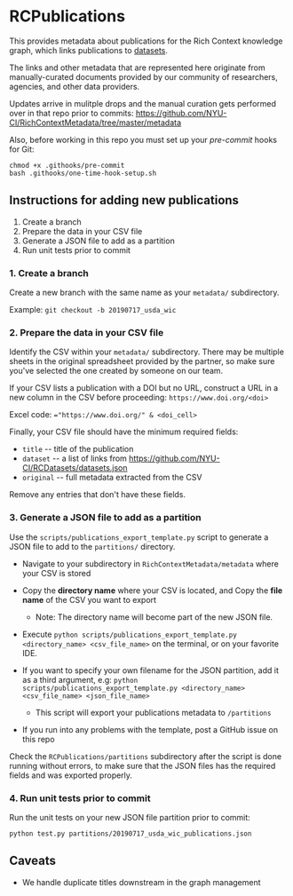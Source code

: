 # RCPublications

This provides metadata about publications for the Rich Context knowledge graph,
which links publications to [datasets](https://github.com/NYU-CI/RCDatasets).

The links and other metadata that are represented here originate from
manually-curated documents provided by our community of researchers,
agencies, and other data providers.

Updates arrive in mulitple drops and the manual curation gets
performed over in that repo prior to commits:
<https://github.com/NYU-CI/RichContextMetadata/tree/master/metadata>

Also, before working in this repo you must set up your *pre-commit*
hooks for Git:

```
chmod +x .githooks/pre-commit
bash .githooks/one-time-hook-setup.sh
```


## Instructions for adding new publications

  1. Create a branch
  2. Prepare the data in your CSV file
  3. Generate a JSON file to add as a partition
  4. Run unit tests prior to commit


### 1. Create a branch

Create a new branch with the same name as your `metadata/`
subdirectory.

Example:
`git checkout -b 20190717_usda_wic`


### 2. Prepare the data in your CSV file

Identify the CSV within your `metadata/` subdirectory. There may be
multiple sheets in the original spreadsheet provided by the partner,
so make sure you've selected the one created by someone on our team.

If your CSV lists a publication with a DOI but no URL, construct a URL
in a new column in the CSV before proceeding: `https://www.doi.org/<doi>`

Excel code: `="https://www.doi.org/" & <doi_cell>`


Finally, your CSV file should have the minimum required fields:

  * `title` -- title of the publication
  * `dataset` -- a list of links from <https://github.com/NYU-CI/RCDatasets/datasets.json>
  * `original` -- full metadata extracted from the CSV

Remove any entries that don't have these fields.


### 3. Generate a JSON file to add as a partition

Use the `scripts/publications_export_template.py` script to generate a
JSON file to add to the `partitions/` directory.

  * Navigate to your subdirectory in `RichContextMetadata/metadata` where your CSV is stored

  * Copy the **directory name** where your CSV is located, and Copy the **file name** of the CSV you want to export
    * Note: The directory name will become part of the new JSON file. 
    
  * Execute `python scripts/publications_export_template.py <directory_name> <csv_file_name>` on the terminal, or on your favorite IDE.
  * If you want to specify your own filename for the JSON partition, add it as a third argument, e.g:
  `python scripts/publications_export_template.py <directory_name> <csv_file_name> <json_file_name>`

    * This script will export your publications metadata to `/partitions`

  * If you run into any problems with the template, post a GitHub issue on this repo

Check the `RCPublications/partitions` subdirectory after the script is done running without errors, to make sure that the JSON files has the required fields and was exported properly.


### 4. Run unit tests prior to commit

Run the unit tests on your new JSON file partition prior to commit:
```
python test.py partitions/20190717_usda_wic_publications.json
```


## Caveats

  * We handle duplicate titles downstream in the graph management
